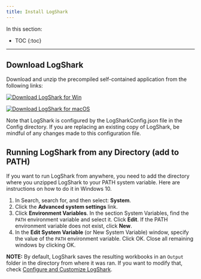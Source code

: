 ```yaml
---
title: Install LogShark
---
```


In this section:

* TOC
{:toc}

----

Download LogShark
------------------
Download and unzip the precompiled self-contained application from the following links:

[![Download LogShark for Win](https://img.shields.io/badge/Download%20LogShark%20for%20Win-Version%204.2-blue.svg)](https://github.com/tableau/Logshark/releases/download/v4.2/LogShark.Win.4.2.zip)

[![Download LogShark for macOS](https://img.shields.io/badge/Download%20LogShark%20for%20macOS-Version%204.2-blue.svg)](https://github.com/tableau/Logshark/releases/download/v4.2/LogShark.Mac.4.2.zip)

Note that LogShark is configured by the LogSharkConfig.json file in the Config directory. If you are replacing an existing copy of LogShark, be mindful of any changes made to this configuration file.


Running LogShark from any Directory (add to PATH)
-------------------
If you want to run LogShark from anywhere, you need to add the directory where you unzipped LogShark to your PATH system variable. Here are instructions on how to do it in Windows 10.

1. In Search, search for, and then select: **System**.
1. Click the **Advanced system settings** link.
1. Click **Environment Variables**. In the section System Variables, find the `PATH` environment variable and select it. Click **Edit**. If the PATH environment variable does not exist, click **New**.
1. In the **Edit System Variable** (or New System Variable) window, specify the value of the `PATH` environment variable. Click OK. Close all remaining windows by clicking OK.

**NOTE:** By default, LogShark saves the resulting workbooks in an `Output` folder in the directory from where it was ran. If you want to modify that, check <a href="logshark_configure">Configure and Customize LogShark</a>.
